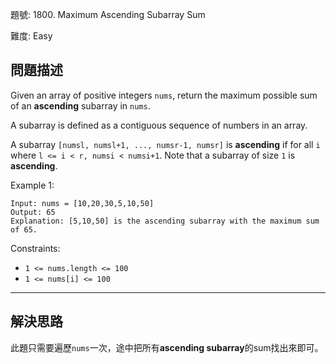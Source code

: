 題號: 1800. Maximum Ascending Subarray Sum

難度: Easy

## 問題描述

Given an array of positive integers `nums`, return the maximum possible sum of an **ascending** subarray in `nums`.

A subarray is defined as a contiguous sequence of numbers in an array.

A subarray `[numsl, numsl+1, ..., numsr-1, numsr]` is **ascending** if for all `i` where `l <= i < r, numsi < numsi+1`. Note that a subarray of size `1` is **ascending**.

Example 1:

```
Input: nums = [10,20,30,5,10,50]
Output: 65
Explanation: [5,10,50] is the ascending subarray with the maximum sum of 65.
```

Constraints:

- `1 <= nums.length <= 100`
- `1 <= nums[i] <= 100`



---
## 解決思路

此題只需要遍歷`nums`一次，途中把所有**ascending subarray**的sum找出來即可。

